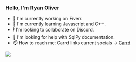 ### Hello, I'm Ryan Oliver

- 📗 I'm currently working on Fiverr.
- 🌵 I'm currently learning Javascript and C++.
- 🕴️ I'm looking to collaborate on Discord.
- 🤔 I'm looking for help with SqlPy documentation.
- 📫 How to reach me: Carrd links current socials -> [Carrd](https://unyieldingscythe.carrd.co/)


<img src="https://github-readme-stats.vercel.app/api?username=RippleSIght&&show_icons=true&title_color=ffffff&icon_color=bb2acf&text_color=daf7dc&bg_color=d6653f">

